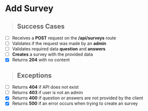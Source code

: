 # Add Survey

> ## Success Cases

- [ ] Receives a **POST** request on the **/api/surveys** route 
- [ ] Validates if the request was made by an **admin**
- [ ] Validates required data **question** and **answers**
- [ ] **Creates** a survey with the provided data
- [x] Returns **204** with no content

> ## Exceptions

- [ ] Returns **404** if API does not exist
- [ ] Returns **403** if user is not an admin
- [x] Returns **400** if question or answers are not provided by the client
- [x] Returns **500** if an error occurs when trying to create an survey
